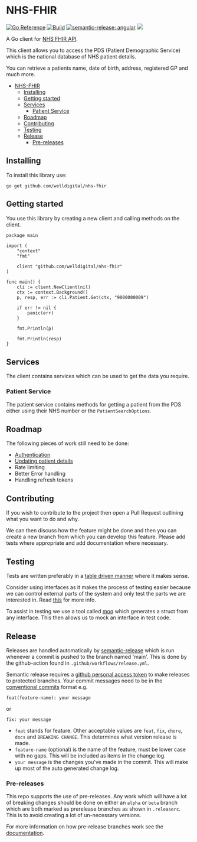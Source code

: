 # NHS-FHIR

[![Go Reference](https://pkg.go.dev/badge/github.com/welldigital/nhs-fhir.svg)](https://pkg.go.dev/github.com/welldigital/nhs-fhir)
[![Build](https://github.com/welldigital/NHS-FHIR/actions/workflows/test.yml/badge.svg)](https://github.com/welldigital/NHS-FHIR/actions/workflows/test.yml)
[![semantic-release: angular](https://img.shields.io/badge/semantic--release-angular-e10079?logo=semantic-release)](https://github.com/semantic-release/semantic-release)
![](https://goreportcard.com/badge/github.com/welldigital/nhs-fhir)


A Go client for [NHS FHIR API](https://digital.nhs.uk/developer/api-catalogue/personal-demographics-service-fhir#top).

This client allows you to access the PDS (Patient Demographic Service) which is the national database of NHS patient details.

You can retrieve a patients name, date of birth, address, registered GP and much more.


- [NHS-FHIR](#nhs-fhir)
	- [Installing](#installing)
	- [Getting started](#getting-started)
	- [Services](#services)
		- [Patient Service](#patient-service)
	- [Roadmap](#roadmap)
	- [Contributing](#contributing)
	- [Testing](#testing)
	- [Release](#release)
		- [Pre-releases](#pre-releases)

## Installing

To install this library use: 

```
go get github.com/welldigital/nhs-fhir
```

## Getting started

You use this library by creating a new client and calling methods on the client.


```
package main

import (
	"context"
	"fmt"

	client "github.com/welldigital/nhs-fhir"
)

func main() {
	cli := client.NewClient(nil)
	ctx := context.Background()
	p, resp, err := cli.Patient.Get(ctx, "9000000009")

	if err != nil {
		panic(err)
	}

	fmt.Println(p)

	fmt.Println(resp)
}

```

## Services

The client contains services which can be used to get the data you require.

### Patient Service

The patient service contains methods for getting a patient from the PDS either using their NHS number or the `PatientSearchOptions`.


## Roadmap

The following pieces of work still need to be done: 

- [Authentication](https://digital.nhs.uk/developer/api-catalogue/personal-demographics-service-fhir#api-description__security-and-authorisation) 
- [Updating patient details](https://digital.nhs.uk/developer/api-catalogue/personal-demographics-service-fhir#api-Default-update-patient-partial)
- Rate limiting
- Better Error handling
- Handling refresh tokens

## Contributing

If you wish to contribute to the project then open a Pull Request outlining what you want to do and why. 

We can then discuss how the feature might be done and then you can create a new branch from which you can develop this feature. Please add tests where appropriate and add documentation where necessary.


## Testing

Tests are written preferably in a [table driven manner](https://mj-go.in/golang/table-driven-tests-in-go) where it makes sense. 

Consider using interfaces as it makes the process of testing easier because we can control external parts of the system and only test the parts we are interested in. Read [this](https://nathanleclaire.com/blog/2015/10/10/interfaces-and-composition-for-effective-unit-testing-in-golang/) for more info.

To assist in testing we use a tool called [moq](https://github.com/matryer/moq) which generates a struct from any interface. This then allows us to mock an interface in test code.

## Release

Releases are handled automatically by [semantic-release](https://github.com/semantic-release/semantic-release) which is run whenever a commit is pushed to the branch named 'main'. This is done by the github-action found in `.github/workflows/release.yml`.

Semantic release requires a [github personal access token](https://github.com/settings/tokens) to make releases to protected branches.
Your commit messages need to be in the [conventional commits](https://www.conventionalcommits.org/en/v1.0.0/) format e.g.

```
feat(feature-name): your message
```

or

```
fix: your message
```

- `feat` stands for feature. Other acceptable values are `feat`, `fix`, `chore`, `docs` and `BREAKING CHANGE`. This determines what version release is made.
- `feature-name` (optional) is the name of the feature, must be lower case with no gaps. This will be included as items in the change log.
- `your message` is the changes you've made in the commit. This will make up most of the auto generated change log.

### Pre-releases

This repo supports the use of pre-releases. Any work which will have a lot of breaking changes should be done on either an `alpha` or `beta` branch which are both marked as prerelease branches as shown in `.releaserc`. This is to avoid creating a lot of un-necessary versions.

For more information on how pre-release branches work see the [documentation](https://semantic-release.gitbook.io/semantic-release/usage/workflow-configuration#pre-release-branches).